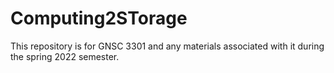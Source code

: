 # Computing2STorage
This repository is for GNSC 3301 and any materials associated with it during the spring 2022 semester. 
